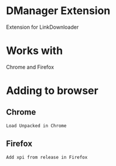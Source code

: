 # DManager Extension

Extension for LinkDownloader

# Works with

Chrome and Firefox

# Adding to browser

## Chrome
    Load Unpacked in Chrome

## Firefox
    Add xpi from release in Firefox
